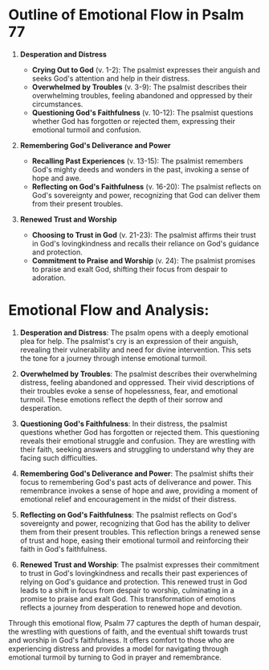 # Outline of Emotional Flow in Psalm 77

1. **Desperation and Distress**  
   - **Crying Out to God** (v. 1-2): The psalmist expresses their anguish and seeks God's attention and help in their distress.
   - **Overwhelmed by Troubles** (v. 3-9): The psalmist describes their overwhelming troubles, feeling abandoned and oppressed by their circumstances.
   - **Questioning God's Faithfulness** (v. 10-12): The psalmist questions whether God has forgotten or rejected them, expressing their emotional turmoil and confusion.

2. **Remembering God's Deliverance and Power**  
   - **Recalling Past Experiences** (v. 13-15): The psalmist remembers God's mighty deeds and wonders in the past, invoking a sense of hope and awe.
   - **Reflecting on God's Faithfulness** (v. 16-20): The psalmist reflects on God's sovereignty and power, recognizing that God can deliver them from their present troubles.

3. **Renewed Trust and Worship**  
   - **Choosing to Trust in God** (v. 21-23): The psalmist affirms their trust in God's lovingkindness and recalls their reliance on God's guidance and protection.
   - **Commitment to Praise and Worship** (v. 24): The psalmist promises to praise and exalt God, shifting their focus from despair to adoration.

# Emotional Flow and Analysis:

1. **Desperation and Distress**: The psalm opens with a deeply emotional plea for help. The psalmist's cry is an expression of their anguish, revealing their vulnerability and need for divine intervention. This sets the tone for a journey through intense emotional turmoil.

2. **Overwhelmed by Troubles**: The psalmist describes their overwhelming distress, feeling abandoned and oppressed. Their vivid descriptions of their troubles evoke a sense of hopelessness, fear, and emotional turmoil. These emotions reflect the depth of their sorrow and desperation.

3. **Questioning God's Faithfulness**: In their distress, the psalmist questions whether God has forgotten or rejected them. This questioning reveals their emotional struggle and confusion. They are wrestling with their faith, seeking answers and struggling to understand why they are facing such difficulties.

4. **Remembering God's Deliverance and Power**: The psalmist shifts their focus to remembering God's past acts of deliverance and power. This remembrance invokes a sense of hope and awe, providing a moment of emotional relief and encouragement in the midst of their distress.

5. **Reflecting on God's Faithfulness**: The psalmist reflects on God's sovereignty and power, recognizing that God has the ability to deliver them from their present troubles. This reflection brings a renewed sense of trust and hope, easing their emotional turmoil and reinforcing their faith in God's faithfulness.

6. **Renewed Trust and Worship**: The psalmist expresses their commitment to trust in God's lovingkindness and recalls their past experiences of relying on God's guidance and protection. This renewed trust in God leads to a shift in focus from despair to worship, culminating in a promise to praise and exalt God. This transformation of emotions reflects a journey from desperation to renewed hope and devotion.

Through this emotional flow, Psalm 77 captures the depth of human despair, the wrestling with questions of faith, and the eventual shift towards trust and worship in God's faithfulness. It offers comfort to those who are experiencing distress and provides a model for navigating through emotional turmoil by turning to God in prayer and remembrance.
